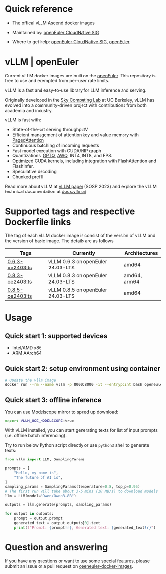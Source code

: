# Quick reference

- The offical vLLM Ascend docker images

- Maintained by: [openEuler CloudNative SIG](https://gitee.com/openeuler/cloudnative)

- Where to get help: [openEuler CloudNative SIG](https://gitee.com/openeuler/cloudnative), [openEuler](https://gitee.com/openeuler/community)

# vLLM | openEuler

Current vLLM docker images are built on the [openEuler](https://repo.openeuler.org/)⁠. This repository is free to use and exempted from per-user rate limits.

vLLM is a fast and easy-to-use library for LLM inference and serving.

Originally developed in the [Sky Computing Lab](https://sky.cs.berkeley.edu/) at UC Berkeley, vLLM has evolved into a community-driven project with contributions from both academia and industry.

vLLM is fast with:

- State-of-the-art serving throughputV
- Efficient management of attention key and value memory with [PagedAttention](https://blog.vllm.ai/2023/06/20/vllm.html)
- Continuous batching of incoming requests
- Fast model execution with CUDA/HIP graph
- Quantizations: [GPTQ](https://arxiv.org/abs/2210.17323), [AWQ](https://arxiv.org/abs/2306.00978), INT4, INT8, and FP8.
- Optimized CUDA kernels, including integration with FlashAttention and FlashInfer.
- Speculative decoding
- Chunked prefill

Read more about vLLM at [vLLM paper](https://arxiv.org/abs/2309.06180) (SOSP 2023) and explore the vLLM technical documentation at [docs.vllm.ai](https://docs.vllm.ai/)

# Supported tags and respective Dockerfile links

The tag of each vLLM docker image is consist of the version of vLLM and the version of basic image. The details are as follows

| Tags | Currently |  Architectures|
|--|--|--|
|[0.6.3-oe2403lts](https://gitee.com/openeuler/openeuler-docker-images/blob/master/AI/vllm/0.6.3/24.03-lts/Dockerfile)| vLLM 0.6.3 on openEuler 24.03-LTS | amd64 |
|[0.8.3-oe2403lts](https://gitee.com/openeuler/openeuler-docker-images/blob/master/AI/vllm/0.8.3/24.03-lts/Dockerfile)| vLLM 0.8.3 on openEuler 24.03-LTS | amd64, arm64 |
|[0.8.5-oe2403lts](https://gitee.com/openeuler/openeuler-docker-images/blob/master/AI/vllm/0.8.5/24.03-lts/Dockerfile)| vLLM 0.8.5 on openEuler 24.03-LTS | amd64 |

# Usage

## Quick start 1: supported devices

- Intel/AMD x86
- ARM AArch64

## Quick start 2: setup environment using container

```bash
# Update the vllm image
docker run --rm --name vllm -p 8000:8000 -it --entrypoint bash openeuler/vllm-cpu:latest
```
## Quick start 3: offline inference

You can use Modelscope mirror to speed up download:

```bash
export VLLM_USE_MODELSCOPE=true
```

With vLLM installed, you can start generating texts for list of input prompts (i.e. offline batch inferencing).

Try to run below Python script directly or use `python3` shell to generate texts:

```python
from vllm import LLM, SamplingParams

prompts = [
    "Hello, my name is",
    "The future of AI is",
]
sampling_params = SamplingParams(temperature=0.8, top_p=0.95)
# The first run will take about 3-5 mins (10 MB/s) to download models
llm = LLM(model="Qwen/Qwen3-8B")

outputs = llm.generate(prompts, sampling_params)

for output in outputs:
    prompt = output.prompt
    generated_text = output.outputs[0].text
    print(f"Prompt: {prompt!r}, Generated text: {generated_text!r}")
```

# Question and answering

If you have any questions or want to use some special features, please submit an issue or a pull request on [openeuler-docker-images](https://gitee.com/openeuler/openeuler-docker-images)⁠.
